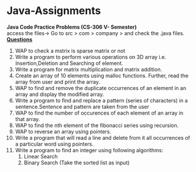 # Java-Assignments
<b>Java Code Practice Problems (CS-306 V- Semester)</b> <br>
access the files-> Go to src > com > company > and check the .java files. <br>
<u><b>Questions </b></u>
<ol>
<li>WAP to check a mstrix is sparse matrix or not</li>
<li>Write a program to perform various operations on 3D array i.e. Insertion,Deletion and Searching of element.</li>
<li>Write a program for matrix multiplication and matrix addition.</li>
<li>Create an array of 10 elements using malloc functions. Further, read the array from user and print the array.</li>
<li>WAP to find and remove the duplicate occurrences of an element in an array and display the modified array.</li>
<li>Write a program to find and replace a pattern (series of characters) in a sentence.Sentence and pattern are taken from the user</li>
<li>WAP to find the number of occurences of each element of an array in that array.</li>
<li>WAP to find the nth element of the fibonacci series using recursion.</li>
<li>WAP to reverse an array using pointers.</li>
<li>Write a program that will read a line and delete from it all occurrences of a particular word using pointers.</li>
<li>Write a program to find an integer using following algorithms:
<ol>
<li>Linear Search</li>
<li>Binary Search (Take the sorted list as input)</li>
</li>

</ol>


